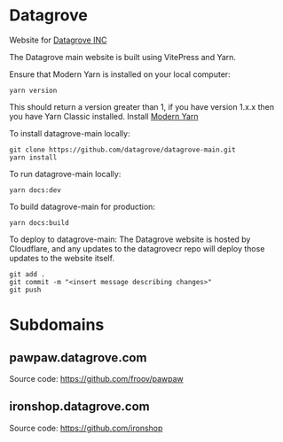 # Datagrove
Website for [Datagrove INC](https://datagrove.com/)

The Datagrove main website is built using VitePress and Yarn.

Ensure that Modern Yarn is installed on your local computer:
```
yarn version
```
This should return a version greater than 1, if you have version 1.x.x then you have Yarn Classic installed. Install [Modern Yarn](https://yarnpkg.com/getting-started/install)

To install datagrove-main locally:
```
git clone https://github.com/datagrove/datagrove-main.git
yarn install 
```

To run datagrove-main locally:
```
yarn docs:dev
```

To build datagrove-main for production:
```
yarn docs:build
```

To deploy to datagrove-main:
The Datagrove website is hosted by Cloudflare, and any updates to the datagrovecr repo will deploy those updates to the website itself.
```
git add .
git commit -m "<insert message describing changes>"
git push
```

# Subdomains

## pawpaw.datagrove.com
  Source code: https://github.com/froov/pawpaw
  
## ironshop.datagrove.com
  Source code: https://github.com/ironshop
